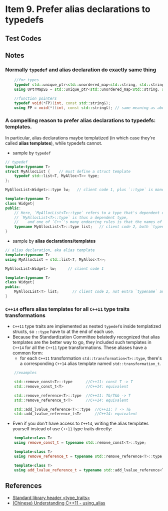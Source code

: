 # Item 9. Prefer alias declarations to typedefs

## Test Codes


## Notes

### Normally `typedef` and alias declaration do exactly same thing

```c++
    //for types
    typedef std::unique_ptr<std::unordered_map<std::string, std::string>> UPtrMapSS;
    using UPtrMapSS = std::unique_ptr<std::unordered_map<std::string, std::string>>; // same meaning as above

    //function pointers
    typedef void(*FP)(int, const std::string&);
    using FP = void(*)(int, const std::string&); // same meaning as above 
```

### A compelling reason to prefer alias declarations to typedefs: templates.     
In particular, alias declarations maybe templatized (in which case they're called **alias templates**), while typedefs cannot.      

- sample by `typedef`

```c++
// typedef
template<typename T>
struct MyAllocList {    // must define a struct template
    typedef std::list<T, MyAlloc<T>> type;
};

MyAllocList<Widget>::type lw;   // client code 1, plus `::type` is mandatory

template<typename T>
class Widget{
public:
    // Here, `MyAllocList<T>::type` refers to a type that's dependent on a template type parameter `T`.     
    // `MyAllocList<T>::type` is thus a dependent type, 
    //    and one of `C++`'s many endearing rules is that the names of dependent types must be preceded by `typename`. 
    typename MyAllocList<T>::type list;   // client code 2, both `typename` and `::type` are mandatory.
}
```

- sample by **alias declarations/templates**    
```c++
// alias declaration, aka alias template
template<typename T>
using MyAllocList = std::list<T, MyAlloc<T>>;

MyAllocList<Widget> lw;     // client code 1

template<typename T>
class Widget{
public:
    MyAllocList<T> list;      // client code 2, not extra `typename` and `::type`
}

```

### `C++14` offers alias templates for all `C++11` type traits transformations 

- `C++11` type traits are implemented as nested `typedef`s inside templatized structs, so `::type` have to at the end of each use.     
- Because the Standardization Committee belatedly recognized that alias templates are the better way to go, they included such templates in `C++14` for all the `C++11` type transformations. These aliases have a common form:          
  - for each `C++11` transformation `std::transformation<T>::type`, there's a corresponding `C++14` alias template named `std::transformation_t`.    

```c++
    //examples 

    std::remove_const<T>::type      //C++11: const T -> T
    std::remove_const_t<T>          //C++14: equivalent

    std::remove_reference<T>::type  //C++11: T&/T&& -> T
    std::remove_reference_t<T>      //C++14: equivalent

    std::add_lvalue_reference<T>::type  //C++11: T -> T&
    std::add_lvalue_reference_t<T>      //C++14: equivalent

```

- Even if you don't have access to `C++14`, writing the alias templates yourself instead of use `C++11` type traits directly:    

```c++
    template<class T>
    using remove_const_t = typename std::remove_const<T>::type;

    template<class T> 
    using remove_reference_t = typename std::remove_reference<T>::type;

    template<class T>
    using add_lvalue_reference_t = typename std::add_lvalue_reference<T>::type;
```


## References
- [Standard library header <type_traits>](https://en.cppreference.com/w/cpp/header/type_traits)
- [(Chinese) Understanding C++11 - using_alias](https://github.com/wangyoucao577/modern-cpp/tree/master/understanding-cpp11#using_alias)